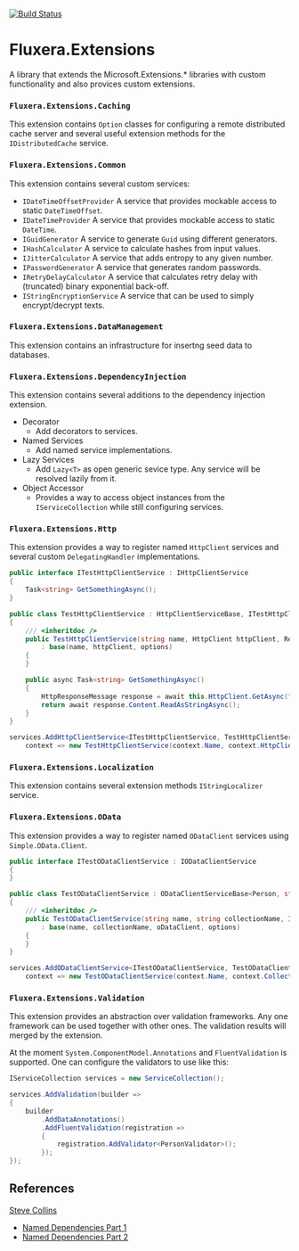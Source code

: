 [![Build Status](https://dev.azure.com/fluxera/Foundation/_apis/build/status/GitHub/fluxera.Fluxera.Extensions?branchName=main)](https://dev.azure.com/fluxera/Foundation/_build/latest?definitionId=65&branchName=main)

# Fluxera.Extensions
A library that extends the Microsoft.Extensions.* libraries with custom functionality and also provices custom extensions.

### ```Fluxera.Extensions.Caching```

This extension contains ```Option``` classes for configuring a remote distributed cache server and
several useful extension methods for the ```IDistributedCache``` service.

### ```Fluxera.Extensions.Common```

This extension contains several custom services:

- ```IDateTimeOffsetProvider``` A service that provides mockable access to static ```DateTimeOffset```.
- ```IDateTimeProvider``` A service that provides mockable access to static ```DateTime```.
- ```IGuidGenerator``` A service to generate ```Guid``` using different generators.
- ```IHashCalculator``` A service to calculate hashes from input values.
- ```IJitterCalculator``` A service that adds entropy to any given number.
- ```IPasswordGenerator``` A service that generates random passwords.
- ```IRetryDelayCalculator``` A service that calculates retry delay with (truncated) binary exponential back-off.
- ```IStringEncryptionService``` A service that can be used to simply encrypt/decrypt texts.

### ```Fluxera.Extensions.DataManagement```

This extension contains an infrastructure for insertng seed data to databases.

### ```Fluxera.Extensions.DependencyInjection```
 
This extension contains several additions to the dependency injection extension.

- Decorator
  - Add decorators to services.
- Named Services
  - Add named service implementations.
- Lazy Services
  - Add ```Lazy<T>``` as open generic sevice type. Any service will be resolved lazily from it.
- Object Accessor
  - Provides a way to access object instances from the ```IServiceCollection``` while still configuring services.

### ```Fluxera.Extensions.Http```

This extension provides a way to register named ```HttpClient``` services and several custom ```DelegatingHandler``` implementations.

```C#
public interface ITestHttpClientService : IHttpClientService
{
    Task<string> GetSomethingAsync();
}

public class TestHttpClientService : HttpClientServiceBase, ITestHttpClientService
{
    /// <inheritdoc />
    public TestHttpClientService(string name, HttpClient httpClient, RemoteService options)
        : base(name, httpClient, options)
    {
    }

    public async Task<string> GetSomethingAsync()
    {
        HttpResponseMessage response = await this.HttpClient.GetAsync("/");
        return await response.Content.ReadAsStringAsync();
    }
}

services.AddHttpClientService<ITestHttpClientService, TestHttpClientService>(
	context => new TestHttpClientService(context.Name, context.HttpClient, context.Options));
```

### ```Fluxera.Extensions.Localization```

This extension contains several extension methods ```IStringLocalizer``` service.

### ```Fluxera.Extensions.OData```

This extension provides a way to register named ```ODataClient``` services using ```Simple.OData.Client```.

```C#
public interface ITestODataClientService : IODataClientService
{
}

public class TestODataClientService : ODataClientServiceBase<Person, string>, ITestODataClientService
{
    /// <inheritdoc />
    public TestODataClientService(string name, string collectionName, IODataClient oDataClient, RemoteService options)
        : base(name, collectionName, oDataClient, options)
    {
    }
}

services.AddODataClientService<ITestODataClientService, TestODataClientService>("People",
    context => new TestODataClientService(context.Name, context.CollectionName, context.ODataClient, context.Options));
```

### ```Fluxera.Extensions.Validation```

This extension provides an abstraction over validation frameworks. Any one framework can
be used together with other ones. The validation results will merged by the extension.

At the moment ```System.ComponentModel.Annotations``` and ```FluentValidation``` is supported.
One can configure the validators to use like this:

```C#
IServiceCollection services = new ServiceCollection();

services.AddValidation(builder =>
{
    builder
        .AddDataAnnotations()
        .AddFluentValidation(registration =>
        {
            registration.AddValidator<PersonValidator>();
        });
});
```


## References

[Steve Collins](https://stevetalkscode.co.uk/)

- [Named Dependencies Part 1](https://stevetalkscode.co.uk/named-dependencies-part-1)
- [Named Dependencies Part 2](https://stevetalkscode.co.uk/named-dependencies-part-2)

